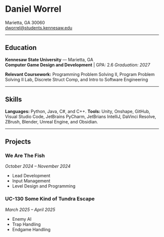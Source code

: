 
# Daniel Worrel

Marietta, GA 30060  
dworrel@students.kennesaw.edu

---

## Education
**Kennesaw State University** — Marietta, GA  
**Computer Game Design and Development** | GPA: 2.6
_Graduation: 2027_

**Relevant Coursework:** Programming Problem Solving II, Program Problem Solving II Lab, Discrete Struct Comp, and Intro to Software Engineering

---

## Skills
**Languages:** Python, Java, C#, and C++.
**Tools:** Unity, Onshape, GitHub, Visual Studio Code, JetBrains PyCharm, JetBrians IntelliJ, DaVinci Resolve, ZBrush, Blender, Unreal Engine, and Obsidian.

---
## Projects

### We Are The Fish  
_October 2024 – November 2024_  
- Lead Development
- Input Management
- Level Design and Programming

### UC-130 Some Kind of Tundra Escape
_March 2025 – April 2025_  
- Enemy AI
- Trap Handling
- Endgame Handling
